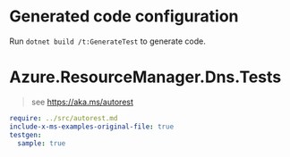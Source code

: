 # Generated code configuration

Run `dotnet build /t:GenerateTest` to generate code.

# Azure.ResourceManager.Dns.Tests

> see https://aka.ms/autorest
``` yaml
require: ../src/autorest.md
include-x-ms-examples-original-file: true
testgen:
  sample: true
```
